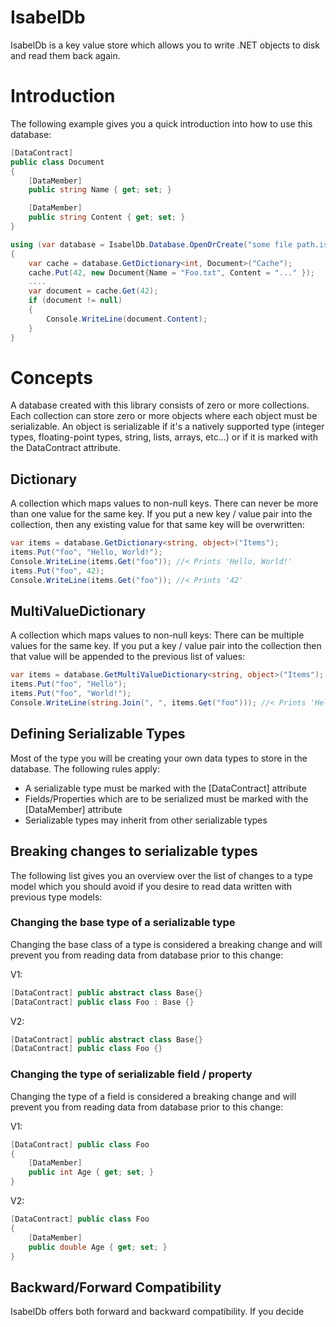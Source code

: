 # IsabelDb
IsabelDb is a key value store which allows you to write .NET objects to disk and read them back again.

# Introduction

The following example gives you a quick introduction into how to use this database:

```csharp
[DataContract]
public class Document
{
    [DataMember]
    public string Name { get; set; }

    [DataMember]
    public string Content { get; set; }
}

using (var database = IsabelDb.Database.OpenOrCreate("some file path.isdb", new[]{typeof(Document)}))
{
    var cache = database.GetDictionary<int, Document>("Cache");
    cache.Put(42, new Document{Name = "Foo.txt", Content = "..." });
    ....
    var document = cache.Get(42);
    if (document != null)
    {
        Console.WriteLine(document.Content);
    }
}
```

# Concepts

A database created with this library consists of zero or more collections.
Each collection can store zero or more objects where each object must be serializable.
An object is serializable if it's a natively supported type (integer types, floating-point types, string, lists, arrays, etc...)
or if it is marked with the DataContract attribute.

## Dictionary

A collection which maps values to non-null keys. There can never be more than one value for the same key. If you put a new key / value pair into
the collection, then any existing value for that same key will be overwritten:

```csharp
var items = database.GetDictionary<string, object>("Items");
items.Put("foo", "Hello, World!");
Console.WriteLine(items.Get("foo")); //< Prints 'Hello, World!'
items.Put("foo", 42);
Console.WriteLine(items.Get("foo")); //< Prints '42'
```

## MultiValueDictionary

A collection which maps values to non-null keys: There can be multiple values for the same key. If you put a key / value pair into the collection
then that value will be appended to the previous list of values:

```csharp
var items = database.GetMultiValueDictionary<string, object>("Items");
items.Put("foo", "Hello");
items.Put("foo", "World!");
Console.WriteLine(string.Join(", ", items.Get("foo"))); //< Prints 'Hello, World!'
```

## Defining Serializable Types

Most of the type you will be creating your own data types to store in the database. The following rules apply:
- A serializable type must be marked with the [DataContract] attribute
- Fields/Properties which are to be serialized must be marked with the [DataMember] attribute
- Serializable types may inherit from other serializable types

## Breaking changes to serializable types

The following list gives you an overview over the list of changes to a type model which you should avoid if you desire to read data written with previous type models:

### Changing the base type of a serializable type
Changing the base class of a type is considered a breaking change and will prevent you from reading data from database prior to this change:

V1:
```csharp
[DataContract] public abstract class Base{}
[DataContract] public class Foo : Base {}
```

V2:
```csharp
[DataContract] public abstract class Base{}
[DataContract] public class Foo {}
```

### Changing the type of serializable field / property
Changing the type of a field is considered a breaking change and will prevent you from reading data from database prior to this change:

V1:
```csharp
[DataContract] public class Foo
{
    [DataMember]
    public int Age { get; set; }
}
```

V2:
```csharp
[DataContract] public class Foo
{
    [DataMember]
    public double Age { get; set; }
}
```

## Backward/Forward Compatibility

IsabelDb offers both forward and backward compatibility.
If you decide 
